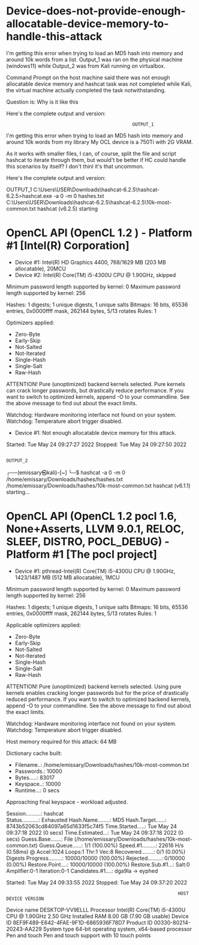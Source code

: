# Device-does-not-provide-enough-allocatable-device-memory-to-handle-this-attack

I'm getting this error when trying to load an MD5 hash into memory and around 10k words from a list. Output_1 was ran on the physical machine (windows11) while Output_2 was from Kali running on virtualbox.

Command Prompt on the host machine said there was not enough allocatable device memory and hashcat task was not completed while Kali, the virtual machine actually completed the task notwithstanding.

Question is: Why is it like this

Here's the complete output and version:

                                                   
                                                   
                                                   OUTPUT_1
                                                   

I'm getting this error when trying to load an MD5 hash into memory and around 10k words from my library
My OCL device is a 750Ti with 2G VRAM.

As it works with smaller files, I can, of course, split the file and script hashcat to iterate through them, but would't be better if HC could handle this scenarios by itself? I don't thinl it's that uncommon.

Here's the complete output and version:


OUTPUT_1
C:\Users\USER\Downloads\hashcat-6.2.5\hashcat-6.2.5>hashcat.exe -a 0 -m 0 hashes.txt C:\Users\USER\Downloads\hashcat-6.2.5\hashcat-6.2.5\10k-most-common.txt
hashcat (v6.2.5) starting

OpenCL API (OpenCL 1.2 ) - Platform #1 [Intel(R) Corporation]
=============================================================
* Device #1: Intel(R) HD Graphics 4400, 768/1629 MB (203 MB allocatable), 20MCU
* Device #2: Intel(R) Core(TM) i5-4300U CPU @ 1.90GHz, skipped

Minimum password length supported by kernel: 0
Maximum password length supported by kernel: 256

Hashes: 1 digests; 1 unique digests, 1 unique salts
Bitmaps: 16 bits, 65536 entries, 0x0000ffff mask, 262144 bytes, 5/13 rotates
Rules: 1

Optimizers applied:
* Zero-Byte
* Early-Skip
* Not-Salted
* Not-Iterated
* Single-Hash
* Single-Salt
* Raw-Hash

ATTENTION! Pure (unoptimized) backend kernels selected.
Pure kernels can crack longer passwords, but drastically reduce performance.
If you want to switch to optimized kernels, append -O to your commandline.
See the above message to find out about the exact limits.

Watchdog: Hardware monitoring interface not found on your system.
Watchdog: Temperature abort trigger disabled.

* Device #1: Not enough allocatable device memory for this attack.

Started: Tue May 24 09:27:27 2022
Stopped: Tue May 24 09:27:50 2022





					                                                            	OUTPUT_2
 ┌──(emissary㉿kali)-[~]
└─$ hashcat -a 0 -m 0 /home/emissary/Downloads/hashes/hashes.txt /home/emissary/Downloads/hashes/10k-most-common.txt
hashcat (v6.1.1) starting...

OpenCL API (OpenCL 1.2 pocl 1.6, None+Asserts, LLVM 9.0.1, RELOC, SLEEF, DISTRO, POCL_DEBUG) - Platform #1 [The pocl project]
=============================================================================================================================
* Device #1: pthread-Intel(R) Core(TM) i5-4300U CPU @ 1.90GHz, 1423/1487 MB (512 MB allocatable), 1MCU

Minimum password length supported by kernel: 0
Maximum password length supported by kernel: 256

Hashes: 1 digests; 1 unique digests, 1 unique salts
Bitmaps: 16 bits, 65536 entries, 0x0000ffff mask, 262144 bytes, 5/13 rotates
Rules: 1

Applicable optimizers applied:
* Zero-Byte
* Early-Skip
* Not-Salted
* Not-Iterated
* Single-Hash
* Single-Salt
* Raw-Hash

ATTENTION! Pure (unoptimized) backend kernels selected.
Using pure kernels enables cracking longer passwords but for the price of drastically reduced performance.
If you want to switch to optimized backend kernels, append -O to your commandline.
See the above message to find out about the exact limits.

Watchdog: Hardware monitoring interface not found on your system.
Watchdog: Temperature abort trigger disabled.

Host memory required for this attack: 64 MB

Dictionary cache built:
* Filename..: /home/emissary/Downloads/hashes/10k-most-common.txt
* Passwords.: 10000
* Bytes.....: 83017
* Keyspace..: 10000
* Runtime...: 0 secs

Approaching final keyspace - workload adjusted.  

Session..........: hashcat                       
Status...........: Exhausted
Hash.Name........: MD5
Hash.Target......: 8743b52063cd84097a65d1633f5c74f5
Time.Started.....: Tue May 24 09:37:18 2022 (0 secs)
Time.Estimated...: Tue May 24 09:37:18 2022 (0 secs)
Guess.Base.......: File (/home/emissary/Downloads/hashes/10k-most-common.txt)
Guess.Queue......: 1/1 (100.00%)
Speed.#1.........:    22616 H/s (0.58ms) @ Accel:1024 Loops:1 Thr:1 Vec:8
Recovered........: 0/1 (0.00%) Digests
Progress.........: 10000/10000 (100.00%)
Rejected.........: 0/10000 (0.00%)
Restore.Point....: 10000/10000 (100.00%)
Restore.Sub.#1...: Salt:0 Amplifier:0-1 Iteration:0-1
Candidates.#1....: dga9la -> eyphed

Started: Tue May 24 09:33:55 2022
Stopped: Tue May 24 09:37:20 2022




     
                                                                    HOST DEVICE VERSION
Device name	DESKTOP-VV9ELLL
Processor	Intel(R) Core(TM) i5-4300U CPU @ 1.90GHz   2.50 GHz
Installed RAM	8.00 GB (7.90 GB usable)
Device ID	8EF9F489-E642-4FAE-9F1D-6865936F78D7
Product ID	00330-80214-20243-AA229
System type	64-bit operating system, x64-based processor
Pen and touch	Pen and touch support with 10 touch points
